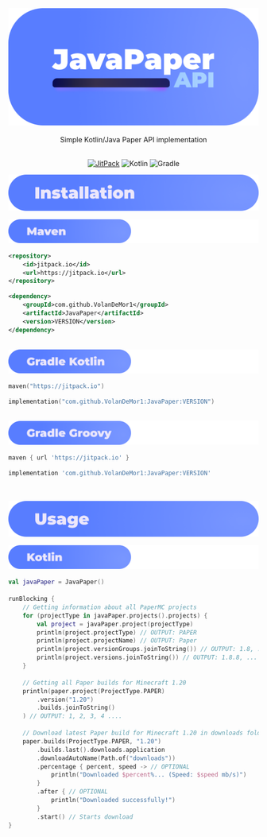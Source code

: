 <div align="center">

<a href="#">
  <img src="https://raw.githubusercontent.com/VolanDeMor1/JavaPaper/master/images/banner.png" alt="JavaPaperAPI" draggable="false">
</a>
<br/><br/>
Simple Kotlin/Java Paper API implementation
<br/><br/>

[![JitPack](https://jitpack.io/v/VolanDeMor1/JavaPaper.svg)](https://jitpack.io/#VolanDeMor1/JavaPaper)
![Kotlin](https://img.shields.io/badge/kotlin-%23f5336d.svg?style=flat&logo=kotlin&logoColor=white)
![Gradle](https://img.shields.io/badge/Gradle-02303A.svg?style=flat&logo=Gradle&logoColor=white)
</div>

<a href="#">
<img src="https://raw.githubusercontent.com/VolanDeMor1/JavaPaper/master/images/installation.png" alt="Installation" draggable="false">
</a>
<br/>
<p> </p>

<a href="#">
<img src="https://raw.githubusercontent.com/VolanDeMor1/JavaPaper/master/images/maven.png" alt="Maven" draggable="false">
</a><br/>

```xml
<repository>
    <id>jitpack.io</id>
    <url>https://jitpack.io</url>
</repository>
```
```xml
<dependency>
    <groupId>com.github.VolanDeMor1</groupId>
    <artifactId>JavaPaper</artifactId>
    <version>VERSION</version>
</dependency>
```

<br/>
<a href="#">
<img src="https://raw.githubusercontent.com/VolanDeMor1/JavaPaper/master/images/gradle_kts.png" alt="Gradle Kotlin" draggable="false">
</a><br/>

```kotlin
maven("https://jitpack.io")
```
```kotlin
implementation("com.github.VolanDeMor1:JavaPaper:VERSION")
```

<a href="#">
<br/>
<img src="https://raw.githubusercontent.com/VolanDeMor1/JavaPaper/master/images/gradle_grv.png" alt="Gradle Groovy" draggable="false">
</a><br/>

```groovy
maven { url 'https://jitpack.io' }
```
```groovy
implementation 'com.github.VolanDeMor1:JavaPaper:VERSION'
```

<br/><br/>
<a href="#">
<img src="https://raw.githubusercontent.com/VolanDeMor1/JavaPaper/master/images/usage.png" alt="Usage" draggable="false">
</a><br/>

<a href="#">
<img src="https://raw.githubusercontent.com/VolanDeMor1/JavaPaper/master/images/kotlin.png" alt="Kotlin" draggable="false">
</a><br/>

```kotlin
val javaPaper = JavaPaper()

runBlocking {
    // Getting information about all PaperMC projects
    for (projectType in javaPaper.projects().projects) {
        val project = javaPaper.project(projectType)
        println(project.projectType) // OUTPUT: PAPER
        println(project.projectName) // OUTPUT: Paper
        println(project.versionGroups.joinToString()) // OUTPUT: 1.8, ... 1.19, 1.20
        println(project.versions.joinToString()) // OUTPUT: 1.8.8, ... 1.19.3, 1.19.4, 1.20
    }
    
    // Getting all Paper builds for Minecraft 1.20
    println(paper.project(ProjectType.PAPER)
        .version("1.20")
        .builds.joinToString()
    ) // OUTPUT: 1, 2, 3, 4 ....
    
    // Download latest Paper build for Minecraft 1.20 in downloads folder
    paper.builds(ProjectType.PAPER, "1.20")
        .builds.last().downloads.application
        .downloadAutoName(Path.of("downloads"))
        .percentage { percent, speed -> // OPTIONAL
            println("Downloaded $percent%... (Speed: $speed mb/s)")
        }
        .after { // OPTIONAL
            println("Downloaded successfully!")
        }
        .start() // Starts download
}
```

<br/>